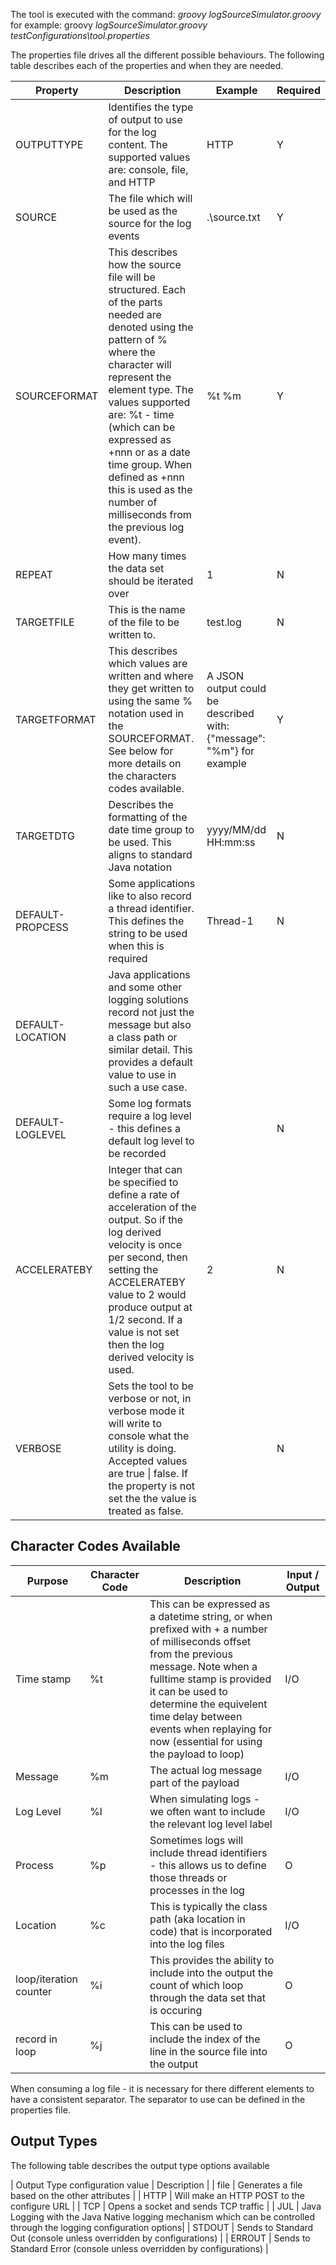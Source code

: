 The tool is executed with the command: *groovy logSourceSimulator.groovy <properties file>* for example: groovy *logSourceSimulator.groovy testConfigurations\\tool.properties*

The properties file drives all the different possible behaviours. The following table describes each of the properties and when they are needed.



| Property         | Description                                                  | Example                                                      | Required |
| ---------------- | ------------------------------------------------------------ | ------------------------------------------------------------ | -------- |
| OUTPUTTYPE       | Identifies the type of output to use for the log content. The supported values are: console, file, and HTTP | HTTP                                                         | Y        |
| SOURCE           | The file which will be used as the source for the log events | .\source.txt                                                 | Y        |
| SOURCEFORMAT     | This describes how the source file will be structured. Each of the parts needed are denoted using the pattern of %<character> where the character will represent the element type.  The values supported are:  %t - time (which can be expressed as +nnn or as a date time group. When defined as +nnn this is used as the number of milliseconds from the previous log event). | %t %m                                                        | Y        |
| REPEAT           | How many times the data set should be iterated over          | 1                                                            | N        |
| TARGETFILE       | This is the name of the file to be written to.               | test.log                                                     | N        |
| TARGETFORMAT     | This describes which values are written and where they get written to using the same %<character> notation used in the SOURCEFORMAT. See below for more details on the characters codes available. | A JSON output could be described with:{"message": "%m"} for example | Y        |
| TARGETDTG        | Describes the formatting of the date time group to be used. This aligns to standard Java notation | yyyy/MM/dd HH:mm:ss                                          | N        |
| DEFAULT-PROPCESS | Some applications like to also record a thread identifier. This defines the string to be used when this is required | Thread-1                                                     | N        |
| DEFAULT-LOCATION | Java applications and some other logging solutions record not just the message but also a class path or similar detail. This provides a default value to use in such a use case. |                                                              |          |
| DEFAULT-LOGLEVEL | Some log formats require a log level - this defines a default log level to be recorded |                                                              | N        |
| ACCELERATEBY     | Integer that can be specified to define a rate of acceleration of the output. So if the log derived velocity is once per second, then setting the ACCELERATEBY value to  2 would produce output at 1/2 second.  If a value is not set then the log derived velocity is used. | 2                                                            | N        |
| VERBOSE          | Sets the tool to be verbose or not, in verbose mode it will write to console what the utility is doing.  Accepted values are true \|  false.  If the property is not set the the value is treated as false. |                                                              | N        |



## Character Codes Available

| Purpose                | Character Code | Description                                                  | Input / Output |
| ---------------------- | -------------- | ------------------------------------------------------------ | -------------- |
| Time stamp             | %t             | This can be expressed as a datetime string, or when prefixed with + a number of milliseconds offset from the previous message. Note when a fulltime stamp is provided it can be used to determine the equivelent time delay between events when replaying for now (essential for using the payload to loop) | I/O            |
| Message                | %m             | The actual log message part of the payload                   | I/O            |
| Log Level              | %l             | When simulating logs - we often want to include the relevant log level label | I/O            |
| Process                | %p             | Sometimes logs will include thread identifiers - this allows us to define those threads or processes in the log | O              |
| Location               | %c             | This is typically the class path (aka location in code) that is incorporated into the log files | I/O            |
| loop/iteration counter | %i             | This provides the ability to include into the output the count of which loop through the data set that is occuring | O              |
| record in loop         | %j             | This can be used to include the index of the line in the source file into the output | O              |

When consuming a log file - it is necessary for there different elements to have a consistent separator.  The separator to use can be defined in the properties file.

## Output Types

The following table describes the output type options available

| Output Type configuration value                | Description      |
| file | Generates a file based on the other attributes |
| HTTP | Will make an HTTP POST to the configure URL  |
| TCP | Opens a socket and sends TCP traffic |
| JUL | Java Logging with the Java Native logging mechanism which can be controlled through the logging configuration options|
| STDOUT | Sends to Standard Out (console unless overridden by configurations) |
| ERROUT | Sends to Standard Error (console unless overridden by configurations) |


